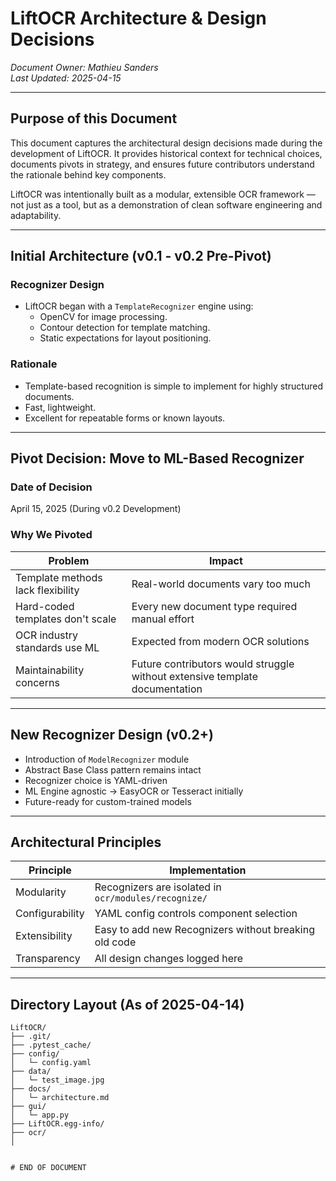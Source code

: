 # LiftOCR Architecture & Design Decisions

*Document Owner: Mathieu Sanders*  
*Last Updated: 2025-04-15*

---

## Purpose of this Document
This document captures the architectural design decisions made during the development of LiftOCR. It provides historical context for technical choices, documents pivots in strategy, and ensures future contributors understand the rationale behind key components.

LiftOCR was intentionally built as a modular, extensible OCR framework — not just as a tool, but as a demonstration of clean software engineering and adaptability.

---

## Initial Architecture (v0.1 - v0.2 Pre-Pivot)

### Recognizer Design
- LiftOCR began with a `TemplateRecognizer` engine using:
  - OpenCV for image processing.
  - Contour detection for template matching.
  - Static expectations for layout positioning.

### Rationale
- Template-based recognition is simple to implement for highly structured documents.
- Fast, lightweight.
- Excellent for repeatable forms or known layouts.

---

## Pivot Decision: Move to ML-Based Recognizer

### Date of Decision
April 15, 2025 (During v0.2 Development)

### Why We Pivoted
| Problem | Impact |
|---------|--------|
| Template methods lack flexibility | Real-world documents vary too much |
| Hard-coded templates don't scale | Every new document type required manual effort |
| OCR industry standards use ML | Expected from modern OCR solutions |
| Maintainability concerns | Future contributors would struggle without extensive template documentation |

---

## New Recognizer Design (v0.2+)

- Introduction of `ModelRecognizer` module
- Abstract Base Class pattern remains intact
- Recognizer choice is YAML-driven
- ML Engine agnostic → EasyOCR or Tesseract initially
- Future-ready for custom-trained models

---

## Architectural Principles

| Principle | Implementation |
|-----------|----------------|
| Modularity | Recognizers are isolated in `ocr/modules/recognize/` |
| Configurability | YAML config controls component selection |
| Extensibility | Easy to add new Recognizers without breaking old code |
| Transparency | All design changes logged here |

---

## Directory Layout (As of 2025-04-14)

```
LiftOCR/
├── .git/
├── .pytest_cache/
├── config/
│   └─ config.yaml
├── data/
│   └─ test_image.jpg
├── docs/
│   └─ architecture.md
├── gui/
│   └─ app.py
├── LiftOCR.egg-info/
├── ocr/
│   


# END OF DOCUMENT
